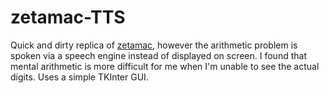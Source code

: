 # zetamac-TTS

Quick and dirty replica of [zetamac](https://arithmetic.zetamac.com/), however the arithmetic problem is spoken via a speech engine instead of displayed on screen. I found that mental arithmetic is more difficult for me when I'm unable to see the actual digits. Uses a simple TKInter GUI. 
